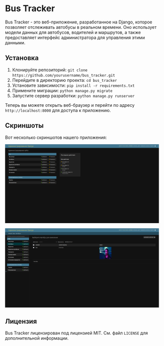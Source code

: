 # Bus Tracker

Bus Tracker - это веб-приложение, разработанное на Django, которое позволяет отслеживать автобусы в реальном времени. Оно использует модели данных для автобусов, водителей и маршрутов, а также предоставляет интерфейс администратора для управления этими данными.

## Установка

1. Клонируйте репозиторий: `git clone https://github.com/yourusername/bus_tracker.git`
2. Перейдите в директорию проекта: `cd bus_tracker`
3. Установите зависимости: `pip install -r requirements.txt`
4. Примените миграции: `python manage.py migrate`
5. Запустите сервер разработки: `python manage.py runserver`

Теперь вы можете открыть веб-браузер и перейти по адресу `http://localhost:8000` для доступа к приложению.

## Скриншоты

Вот несколько скриншотов нашего приложения:

![Скриншот 1](media/img.png)

![Скриншот 2](media/img_1.png)

## Лицензия

Bus Tracker лицензирован под лицензией MIT. См. файл `LICENSE` для дополнительной информации.